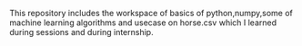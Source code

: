 This repository includes the workspace of basics of python,numpy,some of machine learning algorithms and usecase on horse.csv which I learned during sessions and during internship.
